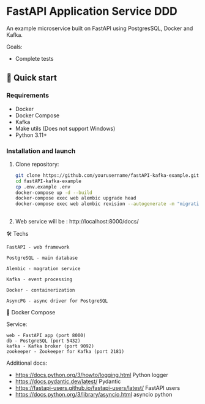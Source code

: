 # FastAPI Application Service DDD

An example microservice built on FastAPI using PostgresSQL, Docker and Kafka.

Goals:
- Complete tests


## 🚀 Quick start

### Requirements

- Docker
- Docker Compose
- Kafka
- Make utils (Does not support Windows)
- Python 3.11+

### Installation and launch

1. Clone repository:
   ```bash
   git clone https://github.com/yourusername/fastAPI-kafka-example.git
   cd fastAPI-kafka-example
   cp .env.example .env
   docker-compose up -d --build
   docker-compose exec web alembic upgrade head
   docker-compose exec web alembic revision --autogenerate -m "migration_name"
    
2. Web service will be : http://localhost:8000/docs/

🛠 Techs

    FastAPI - web framework

    PostgreSQL - main database 

    Alembic - magration service

    Kafka - event processing

    Docker - containerization

    AsyncPG - async driver for PostgreSQL


🐳 Docker Compose

Service:

    web - FastAPI app (port 8000)
    db - PostgreSQL (port 5432)
    kafka - Kafka broker (port 9092)
    zookeeper - Zookeeper for Kafka (port 2181)


Additional docs:

- https://docs.python.org/3/howto/logging.html Python logger
- https://docs.pydantic.dev/latest/ Pydantic
- https://fastapi-users.github.io/fastapi-users/latest/ FastAPI users
- https://docs.python.org/3/library/asyncio.html asyncio python


